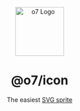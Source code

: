 <p align="center">
  <img src="https://i.postimg.cc/T1Wk3khh/logo.png" width="112" alt="o7 Logo" />
</p>

<h1 align="center">@o7/icon</h1>

<p align="center">The easiest <a href="https://developer.mozilla.org/en-US/docs/Web/SVG/Element/use">SVG sprite</a></p>

<br />
